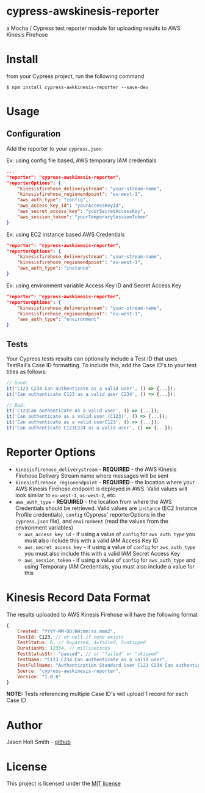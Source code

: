 # cypress-awskinesis-reporter
a Mocha / Cypress test reporter module for uploading results to AWS Kinesis Firehose

# Install
from your Cypress project, run the following command
```
$ npm install cypress-awkkinesis-reporter --save-dev
```

# Usage

## Configuration
Add the reporter to your `cypress.json`

Ex: using config file based, AWS temporary IAM credentials
```json
...
"reporter": "cypress-awskinesis-reporter",
"reporterOptions": {
    "kinesisfirehose_deliverystream": "your-stream-name",
    "kinesisfirehose_regionendpoint": "eu-west-1",
    "aws_auth_type": "config",
    "aws_access_key_id": "yourAccessKeyId",
    "aws_secret_access_key": "yourSecretAccessKey",
    "aws_session_token": "yourTemporarySessionToken"
}
```

Ex: using EC2 instance based AWS Credentials
```json
"reporter": "cypress-awskinesis-reporter",
"reporterOptions": {
    "kinesisfirehose_deliverystream": "your-stream-name",
    "kinesisfirehose_regionendpoint": "eu-west-1",
    "aws_auth_type": "instance"
}
```

Ex: using environment variable Access Key ID and Secret Access Key
```json
"reporter": "cypress-awskinesis-reporter",
"reporterOptions": {
    "kinesisfirehose_deliverystream": "your-stream-name",
    "kinesisfirehose_regionendpoint": "eu-west-1",
    "aws_auth_type": "environment"
}
```

## Tests
Your Cypress tests results can optionally include a Test ID that uses TestRail's Case ID formatting. To include this, add the Case ID's to your test titles as follows:
```javascript
// Good:
it('C123 C234 Can authenticate as a valid user', () => {...});
it('Can authenticate C123 as a valid user C234', () => {...});

// Bad:
it('C123Can authenticate as a valid user', () => {...});
it('Can authenticate as a valid user (C123)', () => {...});
it('Can authenticate as a valid userC123', () => {...});
it('Can authenticate C123C234 as a valid user', () => {...});
```

# Reporter Options
* `kinesisfirehose_deliverystream` - **REQUIRED** - the AWS Kinesis Firehose Delivery Stream name where messages will be sent
* `kinesisfirehose_regionendpoint` - **REQUIRED** - the location where your AWS Kinesis Firehose endpoint is deployed in AWS. Valid values will look similar to `eu-west-1`, `us-west-2`, etc.
* `aws_auth_type` - **REQUIRED** - the location from where the AWS Credentials should be retrieved. Valid values are `instance` (EC2 Instance Profile credentials), `config` (Cypress' reporterOptions in the `cypress.json` file), and `environment` (read the values from the environment variables)
  * `aws_access_key_id` - if using a value of `config` for `aws_auth_type` you must also include this with a valid IAM Access Key ID
  * `aws_secret_access_key` - if using a value of `config` for `aws_auth_type` you must also include this with a valid IAM Secret Access Key
  * `aws_session_token` - if using a value of `config` for `aws_auth_type` and using Temporary IAM Credentials, you must also include a value for this

# Kinesis Record Data Format
The results uploaded to AWS Kinesis Firehose will have the following format
```javascript
{
    Created: "YYYY-MM-DD:HH:mm:ss.mmmZ",
    TestId: C123, // or null if none exists
    TestStatus: 0, // 0=passed, 4=failed, 5=skipped
    DurationMs: 12334, // milliseconds
    TestStatusStr: "passed", // or "failed" or "skipped"
    TestName: "C123 C234 Can authenticate as a valid user",
    TestFullName: "Authentication Standard User C123 C234 Can authenticate as a valid user",
    Source: "cypress-awskinesis-reporter",
    Version: "1.0.0"
}
```
**NOTE:** Tests referencing multiple Case ID's will upload 1 record for each Case ID

# Author
Jason Holt Smith - [github](https://github.com/bicarbon8)

# License
This project is licensed under the [MIT license](/LICENSE)